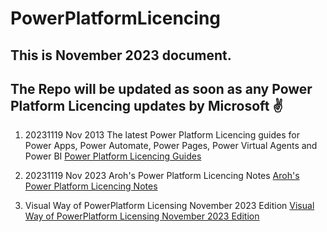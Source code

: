 # PowerPlatformLicencing

## This is November 2023 document. 
## The Repo will be updated as soon as any  Power Platform Licencing updates by Microsoft  :v: 


1. 20231119 Nov 2013 The latest Power Platform Licencing guides for Power Apps, Power Automate, Power Pages, Power Virtual Agents and Power BI [Power Platform Licencing Guides](https://github.com/aarohbits/PowerPlatformLicencing/tree/main/20231119%20Power%20Platform%20Licencing)  

2. 20231119 Nov 2023 Aroh's Power Platform Licencing Notes [Aroh's Power Platform Licencing Notes](https://github.com/aarohbits/PowerPlatformLicencing/tree/main/20231119%20Aroh's%20Power%20Platform%20Licencing%20Notes)

3. Visual Way of PowerPlatform Licensing November 2023 Edition [Visual Way of PowerPlatform Licensing November 2023 Edition](https://github.com/aarohbits/PowerPlatformLicencing#readme)